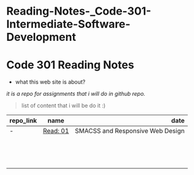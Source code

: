 # Reading-Notes-_Code-301-Intermediate-Software-Development

# Code 301 Reading Notes
* what this web site is about?

*it is a repo for assignments that i will do in github repo.*

> list of content that i will be do it :) 

| repo_link |      name     |  date   |
|----------|:-------------:|------:|
-|[Read: 01](https://hadeelhhawajreh.github.io/Reading-Notes-_Code-301---Intermediate-Software-Development/class-01)       |      SMACSS and Responsive Web Design         |  17-10-2020|
|          |               |       |  
|          |               |       |  
|          |               |       |  
|          |               |       |  
|          |               |       |  
|          |               |       |  
|          |               |       |  
|          |               |       |  
|          |               |       |  
|          |               |       |  
|          |               |       |  
|          |               |       |  
|          |               |       |  
|          |               |       |  


